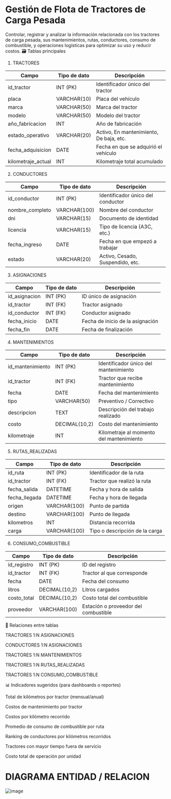 # Gestión de Flota de Tractores de Carga Pesada

Controlar, registrar y analizar la información relacionada con los tractores de carga pesada, sus mantenimientos, rutas, conductores, consumo de combustible, y operaciones logísticas para optimizar su uso y reducir costos.
🗃️ Tablas principales
1. TRACTORES

| Campo               | Tipo de dato | Descripción                             |
| ------------------- | ------------ | --------------------------------------- |
| id\_tractor         | INT (PK)     | Identificador único del tractor         |
| placa               | VARCHAR(10)  | Placa del vehículo                      |
| marca               | VARCHAR(50)  | Marca del tractor                       |
| modelo              | VARCHAR(50)  | Modelo del tractor                      |
| año\_fabricacion    | INT          | Año de fabricación                      |
| estado\_operativo   | VARCHAR(20)  | Activo, En mantenimiento, De baja, etc. |
| fecha\_adquisicion  | DATE         | Fecha en que se adquirió el vehículo    |
| kilometraje\_actual | INT          | Kilometraje total acumulado             |

2. CONDUCTORES

| Campo            | Tipo de dato | Descripción                       |
| ---------------- | ------------ | --------------------------------- |
| id\_conductor    | INT (PK)     | Identificador único del conductor |
| nombre\_completo | VARCHAR(100) | Nombre del conductor              |
| dni              | VARCHAR(15)  | Documento de identidad            |
| licencia         | VARCHAR(15)  | Tipo de licencia (A3C, etc.)      |
| fecha\_ingreso   | DATE         | Fecha en que empezó a trabajar    |
| estado           | VARCHAR(20)  | Activo, Cesado, Suspendido, etc.  |

3. ASIGNACIONES

| Campo          | Tipo de dato | Descripción                      |
| -------------- | ------------ | -------------------------------- |
| id\_asignacion | INT (PK)     | ID único de asignación           |
| id\_tractor    | INT (FK)     | Tractor asignado                 |
| id\_conductor  | INT (FK)     | Conductor asignado               |
| fecha\_inicio  | DATE         | Fecha de inicio de la asignación |
| fecha\_fin     | DATE         | Fecha de finalización            |

4. MANTENIMIENTOS

| Campo             | Tipo de dato  | Descripción                              |
| ----------------- | ------------- | ---------------------------------------- |
| id\_mantenimiento | INT (PK)      | Identificador único del mantenimiento    |
| id\_tractor       | INT (FK)      | Tractor que recibe mantenimiento         |
| fecha             | DATE          | Fecha del mantenimiento                  |
| tipo              | VARCHAR(50)   | Preventivo / Correctivo                  |
| descripcion       | TEXT          | Descripción del trabajo realizado        |
| costo             | DECIMAL(10,2) | Costo del mantenimiento                  |
| kilometraje       | INT           | Kilometraje al momento del mantenimiento |


5. RUTAS_REALIZADAS

| Campo          | Tipo de dato | Descripción                    |
| -------------- | ------------ | ------------------------------ |
| id\_ruta       | INT (PK)     | Identificador de la ruta       |
| id\_tractor    | INT (FK)     | Tractor que realizó la ruta    |
| fecha\_salida  | DATETIME     | Fecha y hora de salida         |
| fecha\_llegada | DATETIME     | Fecha y hora de llegada        |
| origen         | VARCHAR(100) | Punto de partida               |
| destino        | VARCHAR(100) | Punto de llegada               |
| kilometros     | INT          | Distancia recorrida            |
| carga          | VARCHAR(100) | Tipo o descripción de la carga |


6. CONSUMO_COMBUSTIBLE

| Campo        | Tipo de dato  | Descripción                          |
| ------------ | ------------- | ------------------------------------ |
| id\_registro | INT (PK)      | ID del registro                      |
| id\_tractor  | INT (FK)      | Tractor al que corresponde           |
| fecha        | DATE          | Fecha del consumo                    |
| litros       | DECIMAL(10,2) | Litros cargados                      |
| costo\_total | DECIMAL(10,2) | Costo total del combustible          |
| proveedor    | VARCHAR(100)  | Estación o proveedor del combustible |

🔗 Relaciones entre tablas

TRACTORES 1:N ASIGNACIONES

CONDUCTORES 1:N ASIGNACIONES

TRACTORES 1:N MANTENIMIENTOS

TRACTORES 1:N RUTAS_REALIZADAS

TRACTORES 1:N CONSUMO_COMBUSTIBLE

📊 Indicadores sugeridos (para dashboards o reportes)

Total de kilómetros por tractor (mensual/anual)

Costos de mantenimiento por tractor

Costos por kilómetro recorrido

Promedio de consumo de combustible por ruta

Ranking de conductores por kilómetros recorridos

Tractores con mayor tiempo fuera de servicio

Costo total de operación por unidad

# DIAGRAMA ENTIDAD / RELACION

![image](https://github.com/user-attachments/assets/3425d3a3-82f0-4132-b90c-3590b17a1ae0)


